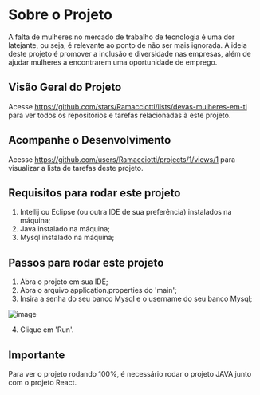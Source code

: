 # Sobre o Projeto

A falta de mulheres no mercado de trabalho de tecnologia é uma dor latejante, ou seja, é relevante ao ponto de não ser mais ignorada. A ideia deste projeto é promover a inclusão e diversidade nas empresas, além de ajudar mulheres a encontrarem uma oportunidade de emprego.

## Visão Geral do Projeto

Acesse https://github.com/stars/Ramacciotti/lists/devas-mulheres-em-ti para ver todos os repositórios e tarefas relacionadas à este projeto.

## Acompanhe o Desenvolvimento

Acesse https://github.com/users/Ramacciotti/projects/1/views/1 para visualizar a lista de tarefas deste projeto.

## Requisitos para rodar este projeto

1) Intellij ou Eclipse (ou outra IDE de sua preferência) instalados na máquina;
2) Java instalado na máquina;
3) Mysql instalado na máquina;

## Passos para rodar este projeto

1) Abra o projeto em sua IDE;
2) Abra o arquivo application.properties do 'main';
3) Insira a senha do seu banco Mysql e o username do seu banco Mysql;

![image](https://user-images.githubusercontent.com/32496953/153713887-0ac725b7-6e7e-4d9d-89fe-e98577683efa.png)

4) Clique em 'Run'.

## Importante

Para ver o projeto rodando 100%, é necessário rodar o projeto JAVA junto com o projeto React.

